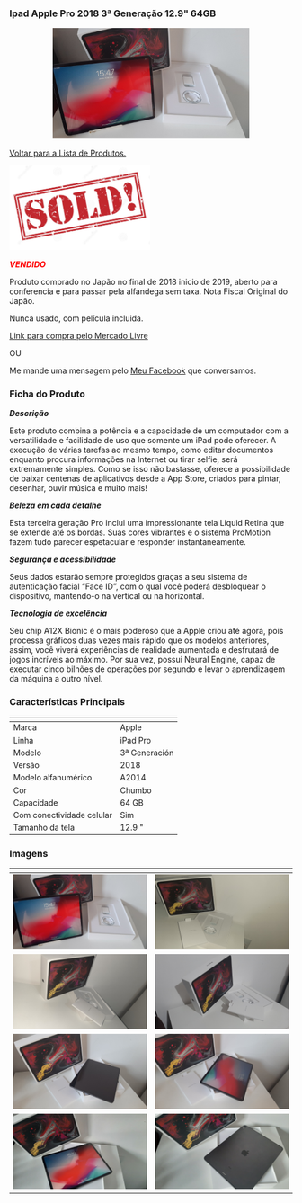 <h3> Ipad Apple Pro 2018 3ª Generação 12.9" 64GB</h3>

<center><img src="../../../img/muambas/informatica/ipad/ipadcapa.jpg" width="350"></center>

>

[Voltar para a Lista de Produtos.](./lista.md)

<img src="../../../img/muambas/vendido.jpg" width="250">

***<span style="color: red;"> VENDIDO </span>***

Produto comprado no Japão no final de 2018 inicio de 2019, aberto para conferencia e para passar pela alfandega sem taxa. Nota Fiscal Original do Japão.

Nunca usado, com película incluida.

[Link para compra pelo Mercado Livre](https://produto.mercadolivre.com.br/MLB-1528747615-ipad-pro-2018-3rd-generation-64gb-_JM)

OU

Me mande uma mensagem pelo [Meu Facebook](https://www.facebook.com/bruno.p.longo) que conversamos.


<h3> Ficha do Produto</h3>


***Descrição***

Este produto combina a potência e a capacidade de um computador com a versatilidade e facilidade de uso que somente um iPad pode oferecer. A execução de várias tarefas ao mesmo tempo, como editar documentos enquanto procura informações na Internet ou tirar selfie, será extremamente simples. Como se isso não bastasse, oferece a possibilidade de baixar centenas de aplicativos desde a App Store, criados para pintar, desenhar, ouvir música e muito mais!

***Beleza em cada detalhe***

Esta terceira geração Pro inclui uma impressionante tela Liquid Retina que se extende até os bordas. Suas cores vibrantes e o sistema ProMotion fazem tudo parecer espetacular e responder instantaneamente.

***Segurança e acessibilidade***

Seus dados estarão sempre protegidos graças a seu sistema de autenticação facial “Face ID”, com o qual você poderá desbloquear o dispositivo, mantendo-o na vertical ou na horizontal.

***Tecnologia de excelência***

Seu chip A12X Bionic é o mais poderoso que a Apple criou até agora, pois processa gráficos duas vezes mais rápido que os modelos anteriores, assim, você viverá experiências de realidade aumentada e desfrutará de jogos incríveis ao máximo. Por sua vez, possui Neural Engine, capaz de executar cinco bilhões de operações por segundo e levar o aprendizagem da máquina a outro nível.

<h3> Características Principais </h3>

|<!---->|<!---->|
|--|--|
|Marca|Apple|
|Linha|iPad Pro|
|Modelo|3ª Generación|
|Versão|2018|
|Modelo alfanumérico|A2014|
|Cor|Chumbo|
|Capacidade|64 GB|
|Com conectividade celular|Sim|
|Tamanho da tela|12.9 "|


<h3>Imagens</h3>

|<!---->|<!---->|
|--|--|
| <img src="../../../img/muambas/informatica/ipad/ipadcapa.jpg" width="350"> | <img src="../../../img/muambas/informatica/ipad/ipad1.jpg" width="350"> |
| <img src="../../../img/muambas/informatica/ipad/ipad2.jpg" width="350"> | <img src="../../../img/muambas/informatica/ipad/ipad3.jpg" width="350"> |
| <img src="../../../img/muambas/informatica/ipad/ipad4.jpg" width="350"> | <img src="../../../img/muambas/informatica/ipad/ipad5.jpg" width="350"> |
| <img src="../../../img/muambas/informatica/ipad/ipad6.jpg" width="350"> | <img src="../../../img/muambas/informatica/ipad/ipad7.jpg" width="350"> |